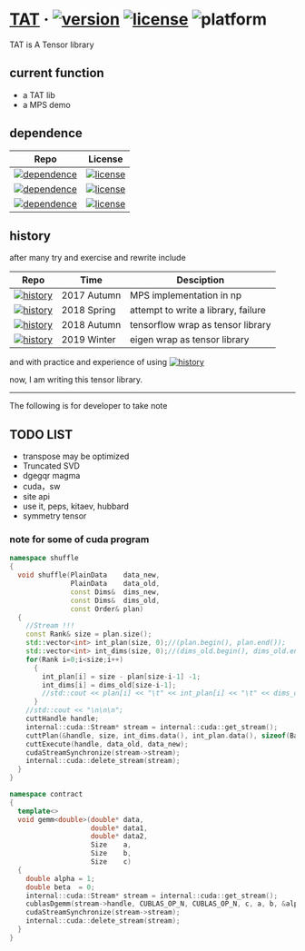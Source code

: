 # [TAT](https://github.com/hzhangxyz/TAT) &middot; [![version](https://img.shields.io/github/release/hzhangxyz/TAT.svg)](https://github.com/hzhangxyz/TAT/releases/latest) [![license](https://img.shields.io/github/license/hzhangxyz/TAT.svg)](https://github.com/hzhangxyz/TAT/blob/TAT/LICENSE) ![platform](https://img.shields.io/badge/platform-linux-brightgreen.svg)

TAT is A Tensor library

## current function
- a TAT lib
- a MPS demo

## dependence

|Repo|License|
|----|-------|
| [![dependence](https://img.shields.io/badge/Taywee-args-blue.svg)](https://github.com/Taywee/args) | [![license](https://img.shields.io/github/license/Taywee/args.svg)](https://github.com/Taywee/args/blob/master/LICENSE) |
| [![dependence](https://img.shields.io/badge/springer13-hptt-blue.svg)](https://github.com/springer13/hptt) | [![license](https://img.shields.io/github/license/springer13/hptt.svg)](https://github.com/springer13/hptt/blob/master/LICENSE.txt) |
| [![dependence](https://img.shields.io/badge/agauniyal-rang-blue.svg)](https://github.com/agauniyal/rang) | [![license](https://img.shields.io/github/license/agauniyal/rang.svg)](https://github.com/agauniyal/rang/blob/master/LICENSE) |

## history
after many try and exercise and rewrite include

|Repo|Time|Desciption|
|----|----|----------|
| [![history](https://img.shields.io/badge/MPS-np/tf-red.svg)](https://github.com/Aaaaaaaah/MPS) | 2017 Autumn | MPS implementation in np |
| [![history](https://img.shields.io/badge/SquareLattice-np-red.svg)](https://github.com/Aaaaaaaah/SquareLattice) | 2018 Spring | attempt to write a library, failure |
| [![history](https://img.shields.io/badge/tnsp-np/tf-red.svg)](https://github.com/hzhangxyz/tnsp) | 2018 Autumn | tensorflow wrap as tensor library |
| [![history](https://img.shields.io/badge/TNC-Eigen-red.svg)](https://github.com/hzhangxyz/TNC) | 2019 Winter | eigen wrap as tensor library |

and with practice and experience of using [![history](https://img.shields.io/badge/TNSP-Fortran-blue.svg)](https://arxiv.org/pdf/1708.00136.pdf)

now, I am writing this tensor library.

---
The following is for developer to take note

## TODO LIST
- transpose may be optimized
- Truncated SVD
- dgegqr magma
- cuda，sw
- site api
- use it, peps, kitaev, hubbard
- symmetry tensor

### note for some of cuda program
```c++
namespace shuffle
{
  void shuffle(PlainData    data_new,
               PlainData    data_old,
               const Dims&  dims_new,
               const Dims&  dims_old,
               const Order& plan)
  {
    //Stream !!!
    const Rank& size = plan.size();
    std::vector<int> int_plan(size, 0);//(plan.begin(), plan.end());
    std::vector<int> int_dims(size, 0);//(dims_old.begin(), dims_old.end());
    for(Rank i=0;i<size;i++)
      {
        int_plan[i] = size - plan[size-i-1] -1;
        int_dims[i] = dims_old[size-i-1];
        //std::cout << plan[i] << "\t" << int_plan[i] << "\t" << dims_old[i] << "\t" << int_dims[i] << "\n";
      }
    //std::cout << "\n\n\n";
    cuttHandle handle;
    internal::cuda::Stream* stream = internal::cuda::get_stream();
    cuttPlan(&handle, size, int_dims.data(), int_plan.data(), sizeof(Base), stream->stream);
    cuttExecute(handle, data_old, data_new);
    cudaStreamSynchronize(stream->stream);
    internal::cuda::delete_stream(stream);
  }
}

namespace contract
{
  template<>
  void gemm<double>(double* data,
                    double* data1,
                    double* data2,
                    Size    a,
                    Size    b,
                    Size    c)
  {
    double alpha = 1;
    double beta  = 0;
    internal::cuda::Stream* stream = internal::cuda::get_stream();
    cublasDgemm(stream->handle, CUBLAS_OP_N, CUBLAS_OP_N, c, a, b, &alpha, data2, c, data1, b, &beta, data, c);
    cudaStreamSynchronize(stream->stream);
    internal::cuda::delete_stream(stream);
  }
}
```
